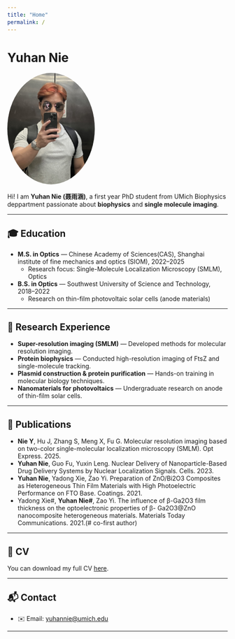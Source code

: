```yaml
---
title: "Home"
permalink: /
---
```


# Yuhan Nie  
<img src="images/photo1.jpg" alt="profile picture" style="width:200px; border-radius:50%;">

Hi! I am **Yuhan Nie (聂雨涵)**, a first year PhD student from UMich Biophysics deppartment passionate about **biophysics** and **single molecule imaging**.  

---

## 🎓 Education
- **M.S. in Optics** — Chinese Academy of Sciences(CAS), Shanghai institute of fine mechanics and optics (SIOM), 2022–2025  
  - Research focus: Single-Molecule Localization Microscopy (SMLM), Optics
- **B.S. in Optics** — Southwest University of Science and Technology, 2018–2022  
  - Research on thin-film photovoltaic solar cells (anode materials)  

---

## 🔬 Research Experience
- **Super-resolution imaging (SMLM)** — Developed methods for molecular resolution imaging.  
- **Protein biophysics** — Conducted high-resolution imaging of FtsZ and single-molecule tracking.  
- **Plasmid construction & protein purification** — Hands-on training in molecular biology techniques.  
- **Nanomaterials for photovoltaics** — Undergraduate research on anode of thin-film solar cells.  

---

## 📑 Publications
- **Nie Y**, Hu J, Zhang S, Meng X, Fu G. Molecular resolution imaging based on two-color single-molecular localization
microscopy (SMLM). Opt Express. 2025.  
- **Yuhan Nie**, Guo Fu, Yuxin Leng. Nuclear Delivery of Nanoparticle-Based Drug Delivery Systems by Nuclear
Localization Signals. Cells. 2023.
- **Yuhan Nie**, Yadong Xie, Zao Yi. Preparation of ZnO/Bi2O3 Composites as Heterogeneous Thin Film Materials with
High Photoelectric Performance on FTO Base. Coatings. 2021.
- Yadong Xie#, **Yuhan Nie#**, Zao Yi. The influence of β-Ga2O3 film thickness on the optoelectronic properties of β-
Ga2O3@ZnO nanocomposite heterogeneous materials. Materials Today Communications. 2021.(# co-first author)


---

## 📄 CV
You can download my full CV [here](file/CV.pdf).  

---

## 📬 Contact
- ✉️ Email: yuhannie@umich.edu  


---
